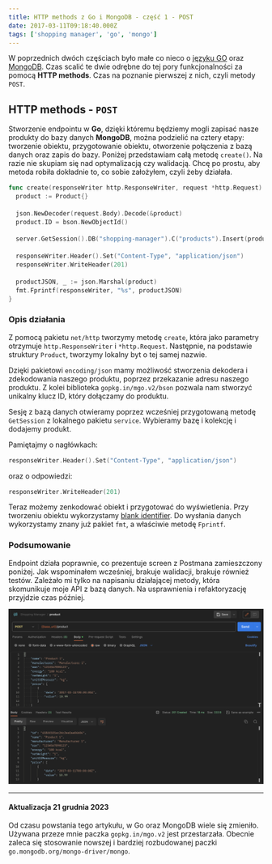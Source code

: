```yaml
---
title: HTTP methods z Go i MongoDB - część 1 - POST
date: 2017-03-11T09:18:40.000Z
tags: ['shopping manager', 'go', 'mongo']
---
```


W poprzednich dwóch częściach było małe co nieco o [języku GO](/go-programming-language-startujemy/) oraz [MongoDB](/mongodb-i-mgo-czyli-kilka-slow-o-bazie-danych-dla-jezyka-go/). Czas scalić te dwie odrębne do tej pory funkcjonalności za pomocą **HTTP methods**. Czas na poznanie pierwszej z nich, czyli metody `POST`.

## HTTP methods - `POST`

Stworzenie endpointu w **Go**, dzięki któremu będziemy mogli zapisać nasze produkty do bazy danych **MongoDB**, można podzielić na cztery etapy: tworzenie obiektu, przygotowanie obiektu, otworzenie połączenia z bazą danych oraz zapis do bazy. Poniżej przedstawiam całą metodę `create()`. Na razie nie skupiam się nad optymalizacją czy walidacją. Chcę po prostu, aby metoda robiła dokładnie to, co sobie założyłem, czyli żeby działała.

```go
func create(responseWriter http.ResponseWriter, request *http.Request) {
  product := Product{}

  json.NewDecoder(request.Body).Decode(&product)
  product.ID = bson.NewObjectId()

  server.GetSession().DB("shopping-manager").C("products").Insert(product)

  responseWriter.Header().Set("Content-Type", "application/json")
  responseWriter.WriteHeader(201)

  productJSON, _ := json.Marshal(product)
  fmt.Fprintf(responseWriter, "%s", productJSON)
}
```

### Opis działania

Z pomocą pakietu `net/http` tworzymy metodę `create`, która jako parametry otrzymuje `http.ResponseWriter` i `*http.Request`. Następnie, na podstawie struktury `Product`, tworzymy lokalny byt o tej samej nazwie.

Dzięki pakietowi `encoding/json` mamy możliwość stworzenia dekodera i zdekodowania naszego produktu, poprzez przekazanie adresu naszego produktu. Z kolei biblioteka `gopkg.in/mgo.v2/bson` pozwala nam stworzyć unikalny klucz ID, który dołączamy do produktu.

Sesję z bazą danych otwieramy poprzez wcześniej przygotowaną metodę `GetSession` z lokalnego pakietu `service`. Wybieramy bazę i kolekcję i dodajemy produkt.

Pamiętajmy o nagłówkach:

```go
responseWriter.Header().Set("Content-Type", "application/json")
```

oraz o odpowiedzi:

```go
responseWriter.WriteHeader(201)
```

Teraz możemy zenkodować obiekt i przygotować do wyświetlenia. Przy tworzeniu obiektu wykorzystamy [blank identifier](https://golang.org/doc/effective_go.html#blank). Do wysłania danych wykorzystamy znany już pakiet `fmt`, a właściwie metodę `Fprintf`.

### Podsumowanie

Endpoint działa poprawnie, co prezentuje screen z Postmana zamieszczony poniżej. Jak wspominałem wcześniej, brakuje walidacji, brakuje również testów. Zależało mi tylko na napisaniu działającej metody, która skomunikuje moje API z bazą danych. Na usprawnienia i refaktoryzację przyjdzie czas później.

![Postman - POST method - HTTP](./Zrzut-ekranu-2017-03-11-o-10.05.51.png)

---

#### Aktualizacja 21 grudnia 2023

Od czasu powstania tego artykułu, w Go oraz MongoDB wiele się zmieniło. Używana przeze mnie paczka `gopkg.in/mgo.v2` jest przestarzała. Obecnie zaleca się stosowanie nowszej i bardziej rozbudowanej paczki `go.mongodb.org/mongo-driver/mongo`.

